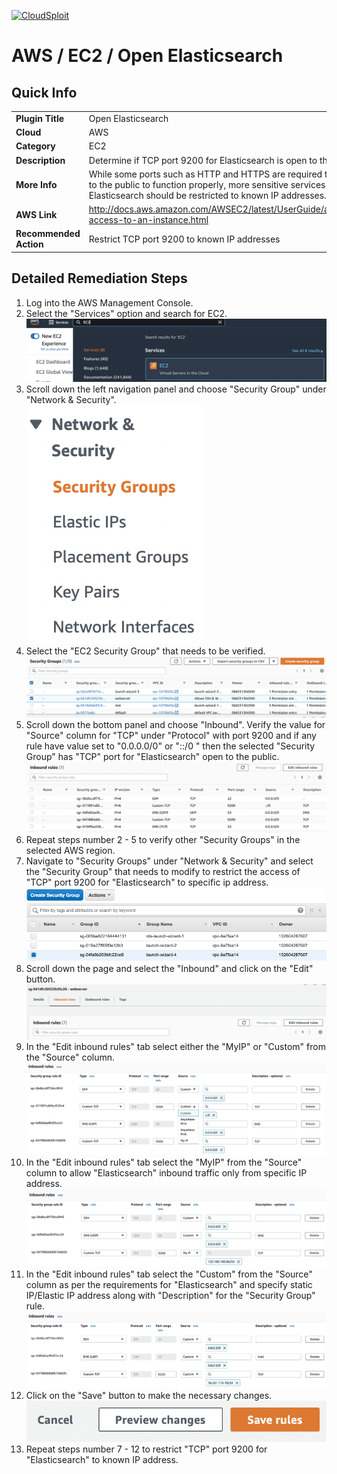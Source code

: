[![CloudSploit](https://cloudsploit.com/img/logo-new-big-text-100.png "CloudSploit")](https://cloudsploit.com)

# AWS / EC2 / Open Elasticsearch

## Quick Info

| | |
|-|-|
| **Plugin Title** | Open Elasticsearch |
| **Cloud** | AWS |
| **Category** | EC2 |
| **Description** | Determine if TCP port 9200 for Elasticsearch is open to the public |
| **More Info** | While some ports such as HTTP and HTTPS are required to be open to the public to function properly, more sensitive services such as Elasticsearch should be restricted to known IP addresses. |
| **AWS Link** | http://docs.aws.amazon.com/AWSEC2/latest/UserGuide/authorizing-access-to-an-instance.html |
| **Recommended Action** | Restrict TCP port 9200 to known IP addresses |

## Detailed Remediation Steps
1. Log into the AWS Management Console.
2. Select the "Services" option and search for EC2. </br> <img src="/resources/aws/ec2/open-elasticsearch/step2.png"/>
3. Scroll down the left navigation panel and choose "Security Group" under "Network & Security".</br> <img src="/resources/aws/ec2/open-elasticsearch/step3.png"/>
4. Select the "EC2 Security Group" that needs to be verified. </br> <img src="/resources/aws/ec2/open-elasticsearch/step4.png"/>
5. Scroll down the bottom panel and choose "Inbound". Verify the value for "Source" column for "TCP" under "Protocol" with port 9200 and if any rule have value set to "0.0.0.0/0" or "::/0 " then the selected "Security Group" has "TCP" port for "Elasticsearch" open to the public.</br> <img src="/resources/aws/ec2/open-elasticsearch/step5.png"/>
6. Repeat steps number 2 - 5 to verify other "Security Groups" in the selected AWS region.</br> 
7. Navigate to "Security Groups" under "Network & Security" and select the "Security Group" that needs to modify to restrict the access of "TCP" port 9200 for "Elasticsearch"  to specific ip address. </br> <img src="/resources/aws/ec2/open-cifs/step7.png"/>
8. Scroll down the page and select the "Inbound" and click on the "Edit" button. </br> <img src="/resources/aws/ec2/open-elasticsearch/step8.png"/>
9. In the "Edit inbound rules" tab select either the "MyIP" or "Custom" from the "Source" column.</br> <img src="/resources/aws/ec2/open-elasticsearch/step9.png"/>
10. In the "Edit inbound rules" tab select the "MyIP" from the "Source" column to allow "Elasticsearch" inbound traffic only from specific IP address.</br> <img src="/resources/aws/ec2/open-elasticsearch/step10.png"/>
11. In the "Edit inbound rules" tab select the "Custom" from the "Source" column as per the requirements for "Elasticsearch" and specify static IP/Elastic IP address along with "Description" for the "Security Group" rule. </br> <img src="/resources/aws/ec2/open-elasticsearch/step11.png"/>
12. Click on the "Save" button to make the necessary changes. </br> <img src="/resources/aws/ec2/open-elasticsearch/step12.png"/>
13. Repeat steps number 7 - 12 to restrict "TCP" port 9200 for "Elasticsearch" to known IP address.</br>

